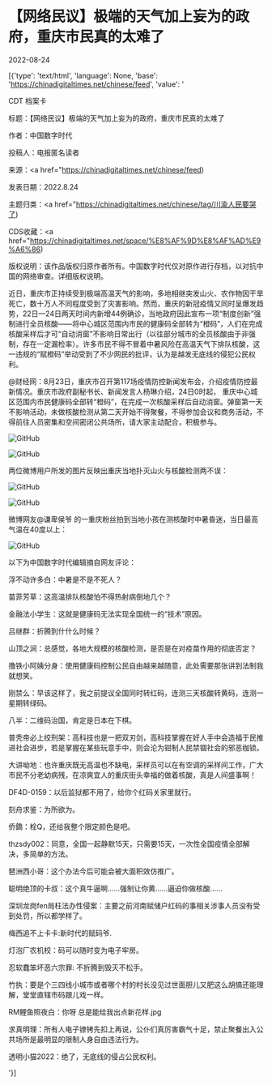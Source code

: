 # 【网络民议】极端的天气加上妄为的政府，重庆市民真的太难了

2022-08-24

[{'type': 'text/html', 'language': None, 'base': 'https://chinadigitaltimes.net/chinese/feed', 'value': '

CDT 档案卡

标题：【网络民议】极端的天气加上妄为的政府，重庆市民真的太难了

作者：中国数字时代

投稿人：电报匿名读者

来源：<a href="https://chinadigitaltimes.net/chinese/feed)

发表日期：2022.8.24

主题归类：<a href="https://chinadigitaltimes.net/chinese/tag/川渝人民要哭了)

CDS收藏：<a href="https://chinadigitaltimes.net/space/%E8%AF%9D%E8%AF%AD%E9%A6%86)

版权说明：该作品版权归原作者所有。中国数字时代仅对原作进行存档，以对抗中国的网络审查。详细版权说明。





近日，重庆市正持续受到极端高温天气的影响，多地相继突发山火、农作物因干旱死亡，数十万人不同程度受到了灾害影响。然而，重庆的新冠疫情又同时呈爆发趋势，22日—24日两天时间内新增44例确诊，当地政府因此宣布一项“制度创新”强制进行全员核酸——将中心城区范围内市民的健康码全部转为“橙码”，人们在完成核酸采样后才可“自动消窗”不影响日常出行（以往部分城市的全员核酸由于非强制，存在一定漏检率）。许多市民不得不冒着中暑风险在高温天气下排队核酸，这一违规的“赋橙码”举动受到了不少网民的批评，认为是越发无底线的侵犯公民权利。



@财经网：8月23日，重庆市召开第117场疫情防控新闻发布会，介绍疫情防控最新情况。重庆市政府副秘书长、新闻发言人杨琳介绍，24日0时起， 重庆中心城区范围内市民健康码全部转“橙码”，在完成一次核酸采样后自动消窗。弹窗第一天不影响活动，未做核酸检测从第二天开始不得聚餐，不得参加会议和商务活动，不得前往人员密集和空间密闭公共场所，请大家主动配合，积极参与。

![GitHub](https://chinadigitaltimes.net/chinese/files/2022/08/image-1661336371889.png)

![GitHub](https://chinadigitaltimes.net/chinese/files/2022/08/image-1661336730487.png)



两位微博用户所发的图片反映出重庆当地扑灭山火与核酸检测两不误：

![GitHub](https://chinadigitaltimes.net/chinese/files/2022/08/image-1661337518902.png)

![GitHub](https://chinadigitaltimes.net/chinese/files/2022/08/image-1661340215384.png)

微博网友@谦卑侯爷 的一重庆粉丝拍到当地小孩在测核酸时中暑昏迷，当日最高气温在40度以上：

![GitHub](https://chinadigitaltimes.net/chinese/files/2022/08/image-1661340004188.png)

以下为中国数字时代编辑摘自网友评论：



浮不动许多白：中暑是不是不死人？

苗菲芳草：这高温排队核酸怕不得热射病倒地几个？

金融法小学生：这就是健康码无法实现全国统一的“技术”原因。

吕继群：折腾到什什么时候？

山顶之涧：总感觉，各地大规模的核酸检测，是否是在对疫苗作用的彻底否定？

撸铁小阿姨分身：使用健康码控制公民自由越来越随意，此处需要那张讲到法制我就想笑。

刚禁么：早该这样了，我之前提议全国同时转红码，连测三天核酸转黄码，连测一星期转绿码。

八半：二维码治国，肯定是日本在下棋。

普秃帝必上绞刑架：高科技也是一把双刃剑，高科技掌握在好人手中会造福于民推进社会进步，若是掌握在某些玩意手中，则会沦为钳制人民禁锢社会的邪恶枷锁。

大讲呦地：也许重庆既无高温也不缺电，采样员可以在有空调的采样间工作，广大市民不分老幼病残，在凉爽宜人的重庆街头幸福的做着核酸，真是人间盛事啊！

DF4D-0159：以后监狱都不用了，给你个红码关家里就行。

刻舟求鉴：为所欲为。

侨鐈：栓Q，还给我整个限定颜色是吧。

thzsdy002：同意，全国一起静默15天，只需要15天，一次性全国疫情全部解决，多简单的方法。

琶洲西小哥：这个办法今后可能会被大面积效仿推广。

聪明绝顶的卡叔：这个真牛逼啊&#8230;&#8230;强制让你黄&#8230;&#8230;逼迫你做核酸&#8230;&#8230;

深圳龙岗fen局枉法办性侵案：主要之前河南赋储户红码的事相关涉事人员没有受到处罚，所以都学样了。

梅西追不上卡卡:新时代的赋码爷.

灯泡厂农机校：码可以随时变为电子牢房。

忍软蠢笨坏恶六宗罪: 不折腾到毁灭不松手。

竹执：要是个三四线小城市或者哪个村的村长没见过世面胆儿又肥这么胡搞还能理解，堂堂直辖市码跟儿戏一样。

RM鲤鱼照夜白：你呀 总是能给我出点新花样.jpg

求真明理：所有人电子镣铐先扣上再说，公仆们真厉害霸气十足，禁止聚餐出入公共场所是最明显的限制人身自由违法行为。

透明小猫2022：绝了，无底线的侵占公民权利。

'}]